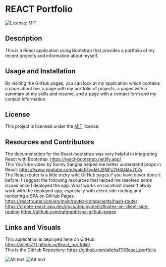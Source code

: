 # REACT Portfolio
[![License: MIT](https://img.shields.io/badge/License-MIT-yellow.svg)](https://opensource.org/licenses/MIT)
## Description
This is a React application using Bootstrap that provides a portfolio of my recent projects and information about myself.
## Usage and Installation
By visiting the GitHub pages, you can look at my application which contains a page about me, a page with my portfolio of projects, a pages with a summary of my skills and resume, and a page with a contact form and my contact information.
## License
This project is licensed under the [MIT](https://opensource.org/licenses/MIT) license.
## Resources and Contributors
The documentation for the React-bootstrap was very helpful in integrating React with Bootstrap. https://react-bootstrap.netlify.app/<br>
This YouTube video by Sonny Sangha helped me better understand props in React: https://www.youtube.com/watch?v=kHJSNFU7H4U&t=707s
<br>
The React router is a little tricky wiht GitHub pages if you have never done it before.  I suggest the following resources that helped me resolved some issues once I deployed the app.  What works on localhost doesn't alway work with the deployed app, especially with client side routing and rendering a SPA on GitHub Pages.<br>
https://reactrouter.com/en/main/router-components/hash-router
https://create-react-app.dev/docs/deployment/#notes-on-client-side-routing
https://github.com/rafgraph/spa-github-pages

## Links and Visuals
This application is deployed here on GitHub: https://aliehs111.github.io/React_portfolio/ <br>
This is the GitHub Repository: https://github.com/aliehs111/React_portfolio

![Alt text](/src/assets/Screenshot%202023-10-16%20at%2010.47.41%20AM.png)
![Alt text](/src/assets/Screenshot%202023-10-16%20at%2010.47.25%20AM.png)

